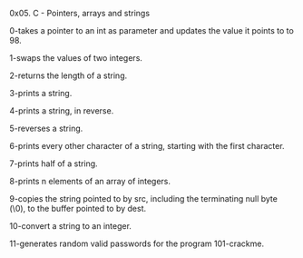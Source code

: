 0x05. C - Pointers, arrays and strings

0-takes a pointer to an int as parameter and updates the value it points to to 98.

1-swaps the values of two integers.

2-returns the length of a string.

3-prints a string.

4-prints a string, in reverse.

5-reverses a string.

6-prints every other character of a string, starting with the first character.

7-prints half of a string.

8-prints n elements of an array of integers.

9-copies the string pointed to by src, including the terminating null byte (\0), to the buffer pointed to by dest.

10-convert a string to an integer.

11-generates random valid passwords for the program 101-crackme.
